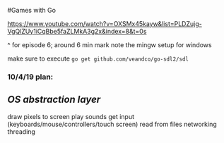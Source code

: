 #Games with Go

https://www.youtube.com/watch?v=OXSMx45kayw&list=PLDZujg-VgQlZUy1iCqBbe5faZLMkA3g2x&index=8&t=0s

^ for episode 6; around 6 min mark note the mingw setup for windows

make sure to execute `go get github.com/veandco/go-sdl2/sdl`

### 10/4/19 plan:
*OS abstraction layer*
--------------------
draw pixels to screen
play sounds
get input (keyboards/mouse/controllers/touch screen)
read from files
networking
threading

